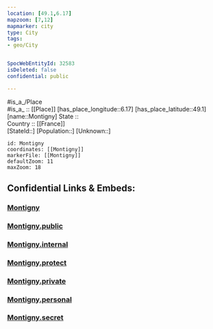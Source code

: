 ```yaml
---
location: [49.1,6.17] 
mapzoom: [7,12] 
mapmarker: city 
type: City
tags:
- geo/City


SpocWebEntityId: 32583
isDeleted: false
confidential: public

---
```

#is_a_/Place  
#is_a_ :: [[Place]] 
[has_place_longitude::6.17] 
[has_place_latitude::49.1] 
[name::Montigny] 
State ::  
Country :: [[France]]  
[StateId::] 
[Population::] 
[Unknown::] 


```leaflet
id: Montigny
coordinates: [[Montigny]] 
markerFile: [[Montigny]] 
defaultZoom: 11 
maxZoom: 18
```


## Confidential Links & Embeds: 

### [Montigny](/_Standards/Earth/Continent/Europe/Europe~West/France/regions~France/Grand_Est/departments~Grand_Est/Moselle/communes~Moselle/Metz-Ville/cities~Metz-Ville/Montigny.md) 

### [Montigny.public](/_public/Earth/Continent/Europe/Europe~West/France/regions~France/Grand_Est/departments~Grand_Est/Moselle/communes~Moselle/Metz-Ville/cities~Metz-Ville/Montigny.public.md) 

### [Montigny.internal](/_internal/Earth/Continent/Europe/Europe~West/France/regions~France/Grand_Est/departments~Grand_Est/Moselle/communes~Moselle/Metz-Ville/cities~Metz-Ville/Montigny.internal.md) 

### [Montigny.protect](/_protect/Earth/Continent/Europe/Europe~West/France/regions~France/Grand_Est/departments~Grand_Est/Moselle/communes~Moselle/Metz-Ville/cities~Metz-Ville/Montigny.protect.md) 

### [Montigny.private](/_private/Earth/Continent/Europe/Europe~West/France/regions~France/Grand_Est/departments~Grand_Est/Moselle/communes~Moselle/Metz-Ville/cities~Metz-Ville/Montigny.private.md) 

### [Montigny.personal](/_personal/Earth/Continent/Europe/Europe~West/France/regions~France/Grand_Est/departments~Grand_Est/Moselle/communes~Moselle/Metz-Ville/cities~Metz-Ville/Montigny.personal.md) 

### [Montigny.secret](/_secret/Earth/Continent/Europe/Europe~West/France/regions~France/Grand_Est/departments~Grand_Est/Moselle/communes~Moselle/Metz-Ville/cities~Metz-Ville/Montigny.secret.md)

